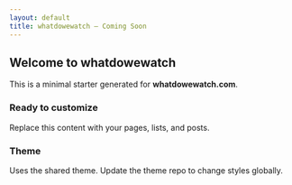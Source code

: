 ```yaml
---
layout: default
title: whatdowewatch — Coming Soon
---
```


<section class="container">
  <h2>Welcome to whatdowewatch</h2>
  <p class="lead">This is a minimal starter generated for <strong>whatdowewatch.com</strong>.</p>

  <div class="grid">
    <article class="card">
      <h3>Ready to customize</h3>
      <p>Replace this content with your pages, lists, and posts.</p>
    </article>
    <article class="card">
      <h3>Theme</h3>
      <p>Uses the shared theme. Update the theme repo to change styles globally.</p>
    </article>
  </div>
</section>
